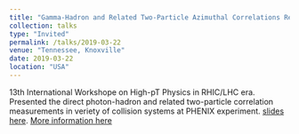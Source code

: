 ```yaml
---
title: "Gamma-Hadron and Related Two-Particle Azimuthal Correlations Results in PHENIX"
collection: talks
type: "Invited"
permalink: /talks/2019-03-22
venue: "Tennessee, Knoxville"
date: 2019-03-22
location: "USA"
---
```

13th International Workshope on High-pT Physics in RHIC/LHC era. Presented the direct photon-hadron and related two-particle correlation measurements in veriety of collision systems at PHENIX experiment. [slides here](https://indico.cern.ch/event/730616/contributions/3358433/attachments/1816403/2969370/HighpT19_Abiv3.pdf). [More information here](https://indico.cern.ch/event/730616/)

